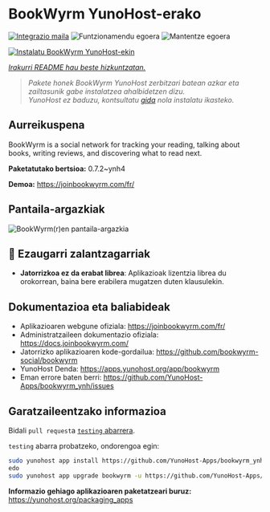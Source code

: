 <!--
Ohart ongi: README hau automatikoki sortu da <https://github.com/YunoHost/apps/tree/master/tools/readme_generator>ri esker
EZ editatu eskuz.
-->

# BookWyrm YunoHost-erako

[![Integrazio maila](https://apps.yunohost.org/badge/integration/bookwyrm)](https://ci-apps.yunohost.org/ci/apps/bookwyrm/)
![Funtzionamendu egoera](https://apps.yunohost.org/badge/state/bookwyrm)
![Mantentze egoera](https://apps.yunohost.org/badge/maintained/bookwyrm)

[![Instalatu BookWyrm YunoHost-ekin](https://install-app.yunohost.org/install-with-yunohost.svg)](https://install-app.yunohost.org/?app=bookwyrm)

*[Irakurri README hau beste hizkuntzatan.](./ALL_README.md)*

> *Pakete honek BookWyrm YunoHost zerbitzari batean azkar eta zailtasunik gabe instalatzea ahalbidetzen dizu.*  
> *YunoHost ez baduzu, kontsultatu [gida](https://yunohost.org/install) nola instalatu ikasteko.*

## Aurreikuspena

BookWyrm is a social network for tracking your reading, talking about books, writing reviews, and discovering what to read next.


**Paketatutako bertsioa:** 0.7.2~ynh4

**Demoa:** <https://joinbookwyrm.com/fr/>

## Pantaila-argazkiak

![BookWyrm(r)en pantaila-argazkia](./doc/screenshots/screenshot-bookwyrm.jpg)

## :red_circle: Ezaugarri zalantzagarriak

- **Jatorrizkoa ez da erabat librea**: Aplikazioak lizentzia librea du orokorrean, baina bere erabilera mugatzen duten klausulekin.

## Dokumentazioa eta baliabideak

- Aplikazioaren webgune ofiziala: <https://joinbookwyrm.com/fr/>
- Administratzaileen dokumentazio ofiziala: <https://docs.joinbookwyrm.com/>
- Jatorrizko aplikazioaren kode-gordailua: <https://github.com/bookwyrm-social/bookwyrm>
- YunoHost Denda: <https://apps.yunohost.org/app/bookwyrm>
- Eman errore baten berri: <https://github.com/YunoHost-Apps/bookwyrm_ynh/issues>

## Garatzaileentzako informazioa

Bidali `pull request`a [`testing` abarrera](https://github.com/YunoHost-Apps/bookwyrm_ynh/tree/testing).

`testing` abarra probatzeko, ondorengoa egin:

```bash
sudo yunohost app install https://github.com/YunoHost-Apps/bookwyrm_ynh/tree/testing --debug
edo
sudo yunohost app upgrade bookwyrm -u https://github.com/YunoHost-Apps/bookwyrm_ynh/tree/testing --debug
```

**Informazio gehiago aplikazioaren paketatzeari buruz:** <https://yunohost.org/packaging_apps>
